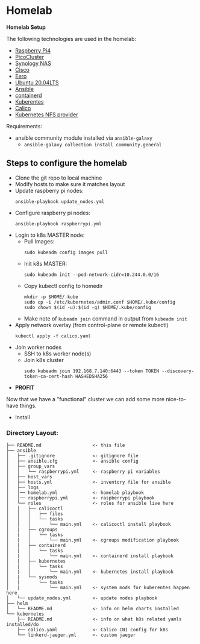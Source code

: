 # Homelab

**Homelab Setup**

The following technologies are used in the homelab:
- [Raspberry Pi4](https://www.raspberrypi.org/products/raspberry-pi-4-model-b/)
- [PicoCluster](https://www.picocluster.com/)
- [Synology NAS](https://www.synology.com/en-us)
- [Cisco](https://www.cisco.com/)
- [Eero](https://eero.com/)
- [Ubuntu 20.04LTS](https://ubuntu.com/)
- [Ansible](https://www.ansible.com/)
- [containerd](https://containerd.io/)
- [Kuberentes](https://kubernetes.io/)
- [Calico](https://www.projectcalico.org/)
- [Kubernetes NFS provider](https://github.com/kubernetes-sigs/nfs-subdir-external-provisioner)

Requirements:
- ansible community module installed via `ansible-galaxy`
  - `ansible-galaxy collection install community.general`
    

## Steps to configure the homelab
- Clone the git repo to local machine
- Modify hosts to make sure it matches layout
- Update raspberry pi nodes: 
    ```
    ansible-playbook update_nodes.yml
    ```
- Configure raspberry pi nodes: 
    ```
    ansible-playbook raspberrypi.yml
    ```
- Login to k8s MASTER node:
    - Pull Images: 
        ```
        sudo kubeadm config images pull
        ```
    - Init k8s MASTER: 
        ```
        sudo kubeadm init --pod-network-cidr=10.244.0.0/16
        ```
    - Copy kubectl config to homedir
        ```
        mkdir -p $HOME/.kube
        sudo cp -i /etc/kubernetes/admin.conf $HOME/.kube/config
        sudo chown $(id -u):$(id -g) $HOME/.kube/config
        ```
    - Make note of `kubeadm join` command in output from `kubeadm init`
- Apply network overlay (from control-plane or remote kubectl)
    ```
    kubectl apply -f calico.yaml
    ```
- Join worker nodes
    - SSH to k8s worker node(s)
    - Join k8s cluster
        ```
        sudo kubeadm join 192.168.7.140:6443 --token TOKEN --discovery-token-ca-cert-hash HASHEDSHA256
        ```
- **PROFIT**

Now that we have a "functional" cluster we can add some more nice-to-have things.
- Install 


### Directory Layout:
``` 
├── README.md                   <- this file
├── ansible                     
│   ├── .gitignore              <- gitignore file
│   ├── ansible.cfg             <- ansible config
│   ├── group_vars              
│   │   └── raspberrypi.yml     <- raspberry pi variables      
│   ├── host_vars               
│   ├── hosts.yml               <- inventory file for ansible  
│   ├── logs                    
│   │── homelab.yml             <- homelab playbook
│   │── raspberrypi.yml         <- raspberrypi playbook
│   └── roles                   <- roles for ansible live here
│   │   ├── calicoctl
│   │   │   ├── files
│   │   │   └── tasks
│   │   │       └── main.yml    <- calicoctl install playbook
│   |   ├── cgroups
│   |   │   └── tasks
│   |   │       └── main.yml    <- cgroups modification playbook
│   |   ├── containerd
│   |   │   └── tasks
│   |   │       └── main.yml    <- containerd install playbook
│   |   ├── kubernetes
│   |   │   └── tasks
│   |   │       └── main.yml    <- kubernetes install playbook
│   |   └── sysmods
│   |       └── tasks
│   |           └── main.yml    <- system mods for kuberentes happen here
│   └── update_nodes.yml        <- update nodes playbook
├── helm                        
│   └── README.md               <- info on helm charts installed
└── kubernetes                  
    ├── README.md               <- info on what k8s related yamls installed/do
    ├── calico.yaml             <- Calico CNI config for k8s
    └── linkerd-jaeger.yml      <- custom jaeger 
```






